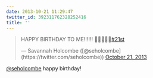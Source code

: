 ```yaml
---
date: 2013-10-21 11:29:47
twitter_id: 392311762328252416
title: ''
---
```


<blockquote class="twitter-tweet"><p lang="en" dir="ltr">HAPPY BIRTHDAY TO ME!!!!!! 🎂🎉🎊🎈🎁<a href="https://twitter.com/hashtag/21st?src=hash&amp;ref_src=twsrc%5Etfw">#21st</a></p>&mdash; Savannah Holcombe ([@seholcombe](https://twitter.com/seholcombe)) <a href="https://twitter.com/seholcombe/status/392139787970576385?ref_src=twsrc%5Etfw">October 21, 2013</a></blockquote>
<script async src="https://platform.twitter.com/widgets.js" charset="utf-8"></script>

[@seholcombe](https://twitter.com/seholcombe) happy birthday!
